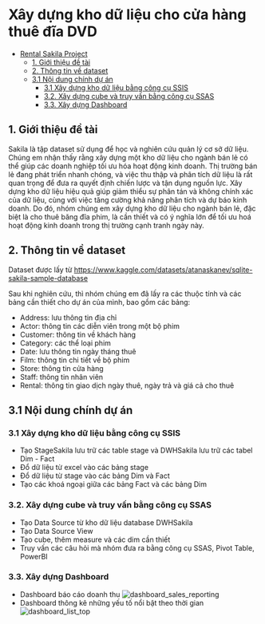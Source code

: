 # Xây dựng kho dữ liệu cho cửa hàng thuê đĩa DVD

- [Rental Sakila Project](#rental-sakila-project)
  - [1. Giới thiệu đề tài](#1-giới-thiệu-đề-tài)
  - [2. Thông tin về dataset](#2-thông-tin-về-dataset)
  - [3.1 Nội dung chính dự án](#31-nội-dung-chính-dự-án)
    - [3.1 Xây dựng kho dữ liệu bằng công cụ SSIS](#31-xây-dựng-kho-dữ-liệu-bằng-công-cụ-ssis)
    - [3.2. Xây dựng cube và truy vấn bằng công cụ SSAS](#32-xây-dựng-cube-và-truy-vấn-bằng-công-cụ-ssas)
    - [3.3. Xây dựng Dashboard](#33-xây-dựng-dashboard)
## 1. Giới thiệu đề tài
 Sakila là tập dataset sử dụng để học và nghiên cứu quản lý cơ sở dữ liệu. Chúng em nhận thấy rằng xây dựng một kho dữ liệu cho ngành bán lẻ có thể giúp các doanh nghiệp tối ưu hóa hoạt động kinh doanh. Thị trường bán lẻ đang phát triển nhanh chóng, và việc thu thập và phân tích dữ liệu là rất quan trọng để đưa ra quyết định chiến lược và tận dụng nguồn lực. Xây dựng kho dữ liệu hiệu quả giúp giảm thiểu sự phân tán và không chính xác của dữ liệu, cùng với việc tăng cường khả năng phân tích và dự báo kinh doanh. Do đó, nhóm chúng em xây dựng kho dữ liệu cho ngành bán lẻ, đặc biệt là cho thuê băng đĩa phim, là cần thiết và có ý nghĩa lớn để tối ưu hoá hoạt động kinh doanh trong thị trường cạnh tranh ngày này.
 
## 2. Thông tin về dataset
Dataset được lấy từ https://www.kaggle.com/datasets/atanaskanev/sqlite-sakila-sample-database

Sau khi nghiên cứu, thì nhóm chúng em đã lấy ra các thuộc tính và các bảng cần thiết cho dự án của mình, bao gồm các bảng:
- Address: lưu thông tin địa chỉ
- Actor: thông tin các diễn viên trong một bộ phim
- Customer: thông tin về khách hàng
- Category: các thể loại phim
- Date: lưu thông tin ngày tháng thuê
- Film: thông tin chi tiết về bộ phim
- Store: thông tin cửa hàng
- Staff: thông tin nhân viên
- Rental: thông tin giao dịch ngày thuê, ngày trả và giá cả cho thuê

## 3.1 Nội dung chính dự án

### 3.1 Xây dựng kho dữ liệu bằng công cụ SSIS
- Tạo StageSakila lưu trữ các table stage và DWHSakila lưu trữ các tabel Dim - Fact
- Đổ dữ liệu từ excel vào các bảng stage
- Đổ dữ liệu từ stage vào các bảng Dim và Fact
- Tạo các khoá ngoại giữa các bảng Fact và các bảng Dim

### 3.2. Xây dựng cube và truy vấn bằng công cụ SSAS
- Tạo Data Source từ kho dữ liệu database DWHSakila
- Tạo Data Source View
- Tạo cube, thêm measure và các dim cần thiết
- Truy vấn các câu hỏi mà nhóm đưa ra bằng công cụ SSAS, Pivot Table, PowerBI

### 3.3. Xây dựng Dashboard

- Dashboard báo cáo doanh thu 
![dashboard_sales_reporting]([https://github.com/Suerima/DWH-DVD-Rental-Store/assets/103258005/02029466-da84-4f4d-a14f-2cef33db59e6](https://drive.google.com/file/d/13RCSCVjHoKFKBCfzGwnTUALVi14JFiAj/view?usp=share_link))
- Dashboard thông kê những yếu tố nổi bật theo thời gian 
![dashboard_list_top]([dashboard_list_top](https://github.com/Suerima/DWH-DVD-Rental-Store/assets/103258005/02029466-da84-4f4d-a14f-2cef33db59e6))



